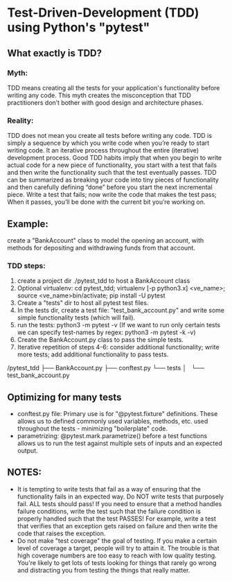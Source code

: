 # Test-Driven-Development (TDD) using Python's "pytest"

## What exactly is TDD?
### Myth:
TDD means creating all the tests for your application's functionality before writing any code. This myth creates the misconception that TDD practitioners don’t bother with good design and architecture phases.

### Reality:
TDD does not mean you create all tests before writing any code.  TDD is simply a sequence by which you write code when you’re ready to start writing code. It an iterative process throughout the entire (iterative) development process.  Good TDD habits imply that when you begin to write actual code for a new piece of functionality, you start with a test that fails and then write the functionality such that the test eventually passes. TDD can be summarized as breaking your code into tiny pieces of functionality and then carefully defining “done” before you start the next incremental piece. Write a test that fails; now write the code that makes the test pass; When it passes, you’ll be done with the current bit you’re working on.

## Example:
create a "BankAccount" class to model the opening an account, with methods for depositing and withdrawing funds from that account.

### TDD steps:
1) create a project dir ./pytest_tdd to host a BankAccount class
2) Optional virtualenv:  cd pytest_tdd; virtualenv [-p python3.x] <ve_name>; source <ve_name>bin/activate; pip install -U pytest
3) Create a "tests" dir to host all pytest test files.
4) In the tests dir, create a test file: "test_bank_account.py" and write some simple functionality tests (which will fail).
5) run the tests: python3 -m pytest -v
   (If we want to run only certain tests we can specify test-names by regex:  python3 -m pytest -k <regex> -v)
6) Create the BankAccount.py class to pass the simple tests. 
7) Iterative repetition of steps 4-6: consider additional functionality; write more tests; add additional functionality to pass tests. 

/pytest_tdd
├── BankAccount.py
├── conftest.py
└── tests
    │  
    └── test_bank_account.py

## Optimizing for many tests
* conftest.py file: Primary use is for "@pytest.fixture" definitions. These allows us to defined commonly used variables, methods, etc. used throughout the tests - minimizing "boilerplate" code.
* parametrizing: @pytest.mark.parametrize() before a test functions allows us to run the test against multiple sets of inputs and an expected output.


## NOTES:
* It is tempting to write tests that fail as a way of ensuring that the functionality fails in an expected way. Do NOT write tests that purposely fail. ALL tests should pass!  If you need to ensure that a method handles failure conditions, write the test such that the failure condition is properly handled such that the test PASSES! For example, write a test that verifies that an exception gets raised on failure and then write the code that raises the exception.
* Do not make "test coverage" the goal of testing. If you make a certain level of coverage a target, people will try to attain it. The trouble is that high coverage numbers are too easy to reach with low quality testing. You're likely to get lots of tests looking for things that rarely go wrong and distracting you from testing the things that really matter.
